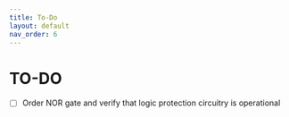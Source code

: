 ```yaml
---
title: To-Do
layout: default
nav_order: 6
---
```


# **TO-DO**


- [ ] Order NOR gate and verify that logic protection circuitry is operational